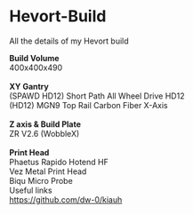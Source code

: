 # Hevort-Build
All the details of my Hevort build

**Build Volume**
<br />
400x400x490
<br />
<br />
**XY Gantry**
<br />
(SPAWD HD12) Short Path All Wheel Drive HD12
<br />
(HD12) MGN9 Top Rail Carbon Fiber X-Axis
<br />
<br />
**Z axis & Build Plate**
<br />
ZR V2.6 (WobbleX)
<br />
<br />
**Print Head**
<br />
Phaetus Rapido Hotend HF
<br />
Vez Metal Print Head 
<br />
Biqu Micro Probe
<br />
Useful links
<br />
https://github.com/dw-0/kiauh


